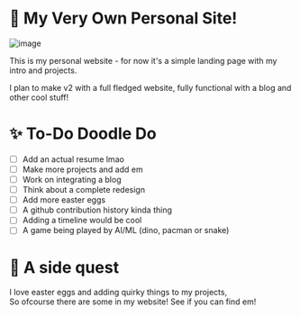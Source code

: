 # 🌴 My Very Own Personal Site!

![image](https://user-images.githubusercontent.com/52672162/136898376-d7e60db3-37b3-471c-b287-caab222d37e3.png)

This is my personal website - for now it's a simple landing page with my intro and projects.

I plan to make v2 with a full fledged website, fully functional with a blog and other cool stuff!

# ✨ To-Do Doodle Do

- [ ] Add an actual resume lmao
- [ ] Make more projects and add em
- [ ] Work on integrating a blog
- [ ] Think about a complete redesign
- [ ] Add more easter eggs
- [ ] A github contribution history kinda thing
- [ ] Adding a timeline would be cool
- [ ] A game being played by AI/ML (dino, pacman or snake)

# 👀 A side quest

I love easter eggs and adding quirky things to my projects,  
So ofcourse there are some in my website! See if you can find em!

